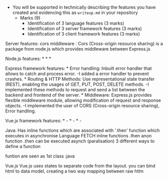 * You will be supported in technically describing the features you have created and evidencing this as `writeup.md` in your repository
    * Marks (9)
        * Identification of 3 language features (3 marks)
        * Identification of 3 server framework features (3 marks)
        * Identification of 3 client framework features (3 marks)

Server features: cors middleware
              : Cors (Cross-origin resource sharing) is a package from node.js which provides middleware between Express.js

Node.js features:
* 
*
*

Express framework features:
    * Error handling: Inbuilt error handler that allows to catch and process error.
        -I added a error handler to prevent crashes.
    * Routing & HTTP Methods: Use representational state transfer (REST), enabling the usages of GET, PUT, POST, DELETE methods.
        -I implemented these methods to request and send a list between the backend and frontend of the server.
    * Middleware: Express.js provides flexible middleware module, allowing modification of request and response objects.
        -I implemented the user of CORS (Cross-origin resource sharing), Error handling.

Vue.js framework features:
    *
        -
    *
        -
    *
        -

Java: Has inline functions which are associated with '.then' function which executes in asynchronise 
Language FETCH
inline functions
.then anon function
.then can be executed asynch (paralisation)
3 different ways to define a function

funtion are seen as 1st class :java

Vue.js
Vue.js uses states to separate code from the layout.
you can bind html to data model, creating a two way mapping between raw htlm   